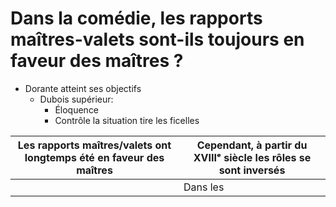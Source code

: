 
# Dans la comédie, les rapports maîtres-valets sont-ils toujours en faveur des maîtres ?

* Dorante atteint ses objectifs
	* Dubois supérieur:
		- Éloquence
		- Contrôle la situation tire les ficelles

| Les rapports maîtres/valets ont longtemps été en faveur des maîtres | Cependant, à partir du XVIIIᵉ siècle les rôles se sont inversés|
|----|----|
| | Dans les  | 
<!--stackedit_data:
eyJoaXN0b3J5IjpbLTIwMjAwNDczOTcsOTg2MjExMzY1LDUzOD
ExMjI0MiwtNjczODQ0MDMwXX0=
-->